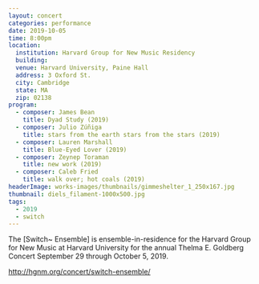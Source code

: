```yaml
---
layout: concert
categories: performance
date: 2019-10-05
time: 8:00pm
location:
  institution: Harvard Group for New Music Residency
  building:
  venue: Harvard University, Paine Hall
  address: 3 Oxford St.
  city: Cambridge
  state: MA
  zip: 02138
program:
  - composer: James Bean
    title: Dyad Study (2019)
  - composer: Julio Zúñiga
    title: stars from the earth stars from the stars (2019)
  - composer: Lauren Marshall
    title: Blue-Eyed Lover (2019)
  - composer: Zeynep Toraman
    title: new work (2019)
  - composer: Caleb Fried
    title: walk over; hot coals (2019)
headerImage: works-images/thumbnails/gimmeshelter_1_250x167.jpg
thumbnail: diels_filament-1000x500.jpg
tags:
  - 2019
  - switch
---
```


The [Switch~ Ensemble] is ensemble-in-residence for the Harvard Group for New Music at Harvard University for the annual Thelma E. Goldberg Concert September 29 through October 5, 2019.

http://hgnm.org/concert/switch-ensemble/
